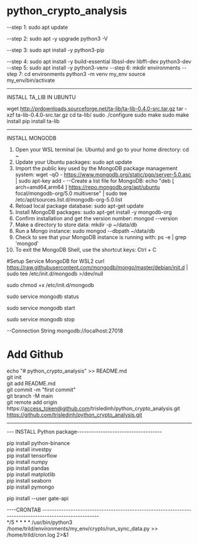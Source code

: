 # python_crypto_analysis
--step 1:
sudo apt update

--step 2:
sudo apt -y upgrade
python3 -V

--step 3:
sudo apt install -y python3-pip

--step 4:
sudo apt install -y build-essential libssl-dev libffi-dev python3-dev
--step 5:
sudo apt install -y python3-venv
--step 6:
mkdir environments
--step 7:
cd environments
python3 -m venv my_env
source my_env/bin/activate


------------------------------------------------
INSTALL TA_LIB IN UBUNTU

wget http://prdownloads.sourceforge.net/ta-lib/ta-lib-0.4.0-src.tar.gz
tar -xzf ta-lib-0.4.0-src.tar.gz
cd ta-lib/
sudo ./configure
sudo make
sudo make install
pip install ta-lib


--------------------------------------------------
INSTALL MONGODB

1. Open your WSL terminal (ie. Ubuntu) and go to your home directory: cd ~
2. Update your Ubuntu packages: sudo apt update
3. Import the public key used by the MongoDB package management system: 
wget -qO - https://www.mongodb.org/static/pgp/server-5.0.asc | sudo apt-key add -
--Create a list file for MongoDB: 
echo "deb [ arch=amd64,arm64 ] https://repo.mongodb.org/apt/ubuntu focal/mongodb-org/5.0 multiverse" | sudo tee /etc/apt/sources.list.d/mongodb-org-5.0.list
4. Reload local package database: sudo apt-get update
5. Install MongoDB packages: sudo apt-get install -y mongodb-org
6. Confirm installation and get the version number: mongod --version
7. Make a directory to store data: mkdir -p ~/data/db
8. Run a Mongo instance: sudo mongod --dbpath ~/data/db
9. Check to see that your MongoDB instance is running with: ps -e | grep 'mongod'
10. To exit the MongoDB Shell, use the shortcut keys: Ctrl + C

#Setup Service MongoDB for WSL2
curl https://raw.githubusercontent.com/mongodb/mongo/master/debian/init.d | sudo tee /etc/init.d/mongodb >/dev/null

sudo chmod +x /etc/init.d/mongodb

sudo service mongodb status

sudo service mongodb start

sudo service mongodb stop

--Connection String
mongodb://localhost:27018

# Add Github

echo "# python_crypto_analysis" >> README.md  
git init  
git add README.md  
git commit -m "first commit"  
git branch -M main  
git remote add origin https://access_token@github.com/trisledinh/python_crypto_analysis.git   
https://github.com/trisledinh/python_crypto_analysis.git  


--------------------------------------------------------------
--- INSTALL Python package------------------------------------

pip install python-binance  
pip install investpy  
pip install tensorflow  
pip install numpy  
pip install pandas  
pip install matplotlib  
pip install seaborn  
pip install pymongo  

pip install --user gate-api  

----CRONTAB ------------------------------------------------------------------------------------------------------  
*/5 * * * * /usr/bin/python3 /home/trild/environments/my_env/crypto/run_sync_data.py >> /home/trild/cron.log 2>&1


